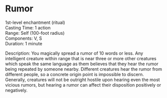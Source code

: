 # Rumor

1st-level enchantment (ritual)<br>
Casting Time: 1 action<br>
Range: Self (100-foot radius)<br>
Components: V, S<br>
Duration: 1 minute

Description: You magically spread a rumor of 10 words or less. Any intelligent creature within range that is near three or more other creatures which speak the same language as them believes that they hear the rumor being repeated by someone nearby. Different creatures hear the rumor from different people, so a concrete origin point is impossible to discern. Generally, creatures will not be outright hostile upon hearing even the most vicious rumors, but hearing a rumor can affect their disposition positively or negatively.
